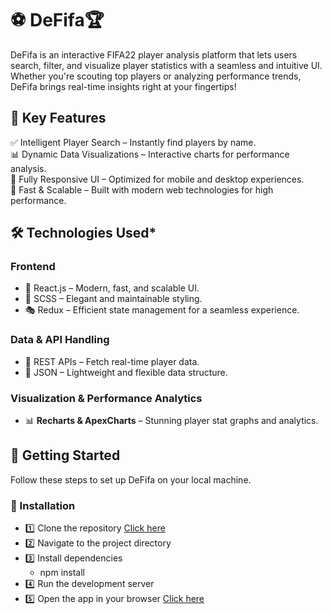 # ⚽ DeFifa🏆  

DeFifa is an interactive FIFA22 player analysis platform that lets users search, filter, and visualize player statistics with a seamless and intuitive UI. Whether you're scouting top players or analyzing performance trends, DeFifa brings real-time insights right at your fingertips!  

## 🎯 Key Features
✅ Intelligent Player Search – Instantly find players by name.  
📊 Dynamic Data Visualizations – Interactive charts for performance analysis.   
📱 Fully Responsive UI – Optimized for mobile and desktop experiences.  
🚀 Fast & Scalable – Built with modern web technologies for high performance.  


## 🛠️ Technologies Used* 
### Frontend 
- 🚀 React.js – Modern, fast, and scalable UI.  
- 🎨 SCSS – Elegant and maintainable styling.  
- 🎭 Redux – Efficient state management for a seamless experience.  

### Data & API Handling  
- 📡 REST APIs – Fetch real-time player data.  
- 📝 JSON – Lightweight and flexible data structure.  

### Visualization & Performance Analytics  
- 📊 **Recharts & ApexCharts** – Stunning player stat graphs and analytics.  

## 🚀 Getting Started  
Follow these steps to set up DeFifa on your local machine.  

### 📌 Installation 
- 1️⃣ Clone the repository [Click here](https://github.com/Sabal-Subedi/DeFifa.git)
- 2️⃣ Navigate to the project directory
- 3️⃣ Install dependencies
  - npm install
- 4️⃣ Run the development server
- 5️⃣ Open the app in your browser [Click here](ttp://localhost:3000)
